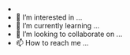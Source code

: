 - 
- 👀 I’m interested in ...
- 🌱 I’m currently learning ...
- 💞️ I’m looking to collaborate on ...
- 📫 How to reach me ...

<!---
minnduck/minnduck is a ✨ special ✨ repository because its `README.md` (this file) appears on your GitHub profile.
You can click the Preview link to take a look at your changes.
--->
